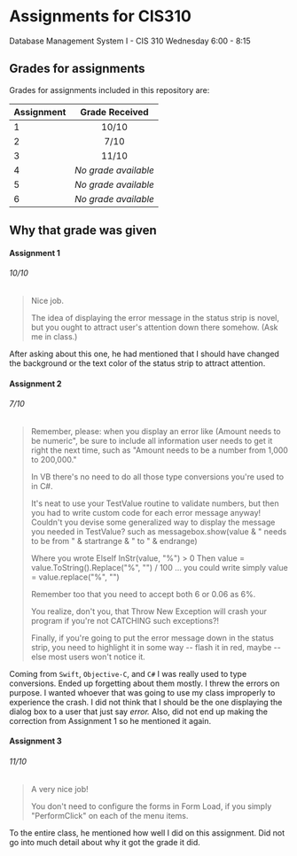 # Assignments for CIS310
Database Management System I - CIS 310 Wednesday 6:00 - 8:15

## Grades for assignments
Grades for assignments included in this repository are:

| Assignment    | Grade Received       |
| ------------- |:--------------------:|
| 1             | 10/10                |
| 2             | 7/10                 |
| 3             | 11/10                |
| 4             | *No grade available* |
| 5             | *No grade available* |
| 6             | *No grade available* |

## Why that grade was given
#### Assignment 1
###### 10/10
>Nice job.
>
>The idea of displaying the error message in the status strip is novel, but you ought to attract user's attention down there somehow.  (Ask me in class.)

After asking about this one, he had mentioned that I should have changed the background or the text color of the status strip to attract attention.

#### Assignment 2
###### 7/10
>Remember, please: when you display an error like (Amount needs to be numeric", be sure to include all information user needs to get it right the next time, such as "Amount needs to be a number from 1,000 to 200,000."
>
>In VB there's no need to do all those type conversions you're used to in C#.
>
>It's neat to use your TestValue routine to validate numbers, but then you had to write custom code for each error message anyway!  Couldn't you devise some generalized way to display the message you needed in TestValue?  such as messagebox.show(value & " needs to be from " & startrange & " to " & endrange)
>
>Where you wrote ElseIf InStr(value, "%") > 0 Then  value = value.ToString().Replace("%", "") / 100 ... you could write simply value = value.replace("%", "")
>
>Remember too that you need to accept both 6 or 0.06 as 6%.
>
>You realize, don't you, that Throw New Exception will crash your program if you're not CATCHING such exceptions?!
>
>Finally, if you're going to put the error message down in the status strip, you need to highlight it in some way -- flash it in red, maybe -- else most users won't notice it.

Coming from ```Swift```, ```Objective-C```, and ```C#``` I was really used to type conversions. Ended up forgetting about them mostly. I threw the errors on purpose. I wanted whoever that was going to use my class improperly to experience the crash. I did not think that I should be the one displaying the dialog box to a user that just say *error.*
Also, did not end up making the correction from Assignment 1 so he mentioned it again.

#### Assignment 3
###### 11/10
> A very nice job!
>
> You don't need to configure the forms in Form Load, if you simply "PerformClick" on each of the menu items.

To the entire class, he mentioned how well I did on this assignment. Did not go into much detail about why it got the grade it did.
